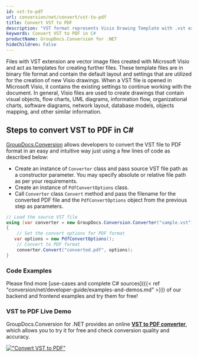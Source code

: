 ```yaml
---
id: vst-to-pdf
url: conversion/net/convert/vst-to-pdf
title: Convert VST to PDF
description: "VST format represents Visio Drawing Template with .vst extension. Learn how to convert VST to PDF file programmatically in C# language using GroupDocs.Conversion for .NET library."
keywords: Convert VST to PDF in C#
productName: GroupDocs.Conversion for .NET
hideChildren: False
---
```


Files with VST extension are vector image files created with Microsoft Visio and act as templates for creating further files. These template files are in binary file format and contain the default layout and settings that are utilized for the creation of new Visio drawings. When a VST file is opened in Microsoft Visio, it contains the existing settings to continue working with the document. In general, Visio files are used to create drawings that contain visual objects, flow charts, UML diagrams, information flow, organizational charts, software diagrams, network layout, database models, objects mapping, and other similar information.

## Steps to convert VST to PDF in C#

[GroupDocs.Conversion](https://products.groupdocs.com/conversion/net) allows developers to convert the VST file to PDF format in an easy and intuitive way just using a few lines of code as described below:

* Create an instance of `Converter` class and pass source VST file path as a constructor parameter. You may specify absolute or relative file path as per your requirements. 
* Create an instance of `PdfConvertOptions` class.
* Call `Converter` class `Convert` method and pass the filename for the converted PDF file and the `PdfConvertOptions` object from the previous step as parameters.

```csharp
// Load the source VST file
using (var converter = new GroupDocs.Conversion.Converter("sample.vst"))
{
    // Set the convert options for PDF format
   var options = new PdfConvertOptions();
    // Convert to PDF format
    converter.Convert("converted.pdf", options);
}
```

### Code Examples

Please find more [use-cases and complete C# sources]({{< ref "conversion/net/developer-guide/examples-and-demos.md" >}}) of our backend and frontend examples and try them for free!

### VST to PDF Live Demo

GroupDocs.Conversion for .NET provides an online [**VST to PDF converter**](https://products.groupdocs.app/conversion/vst-to-pdf), which allows you to try it for free and check conversion quality and accuracy.

[!["Convert VST to PDF"](conversion/net/images/convert-to-pdf/convert-vst-to-pdf.png)](https://products.groupdocs.app/conversion/vst-to-pdf)